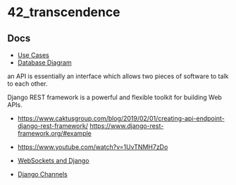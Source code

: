 # 42_transcendence

## Docs

- [Use Cases](https://drive.google.com/file/d/1B6xse5z9jmXYS-OXxD0KZGPlE2jtSUlU/view?usp=sharing)
- [Database Diagram](https://dbdiagram.io/d/transcendence-6683094c9939893daec12213)


an API is essentially an interface which allows two pieces of software to talk to each other.


Django REST framework is a powerful and flexible toolkit for building Web APIs.






- https://www.caktusgroup.com/blog/2019/02/01/creating-api-endpoint-django-rest-framework/
https://www.django-rest-framework.org/#example





- https://www.youtube.com/watch?v=1UvTNMH7zDo

- [WebSockets and Django](https://dev.to/foxy4096/websocket-in-django-55p1)
- [Django Channels](https://medium.com/atomic-loops/django-channels-is-all-you-need-94628dd6815c)